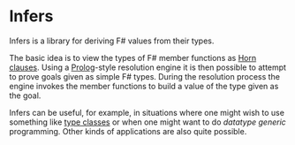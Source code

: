 # Infers

Infers is a library for deriving F# values from their types.

The basic idea is to view the types of F# member functions as
[Horn clauses](http://en.wikipedia.org/wiki/Horn_clause).  Using a
[Prolog](http://en.wikipedia.org/wiki/Prolog)-style resolution engine it is then
possible to attempt to prove goals given as simple F# types.  During the
resolution process the engine invokes the member functions to build a value of
the type given as the goal.

Infers can be useful, for example, in situations where one might wish to use
something like [type classes](http://en.wikipedia.org/wiki/Type_class) or when
one might want to do *datatype generic* programming.  Other kinds of
applications are also quite possible.
